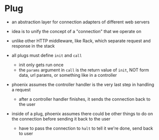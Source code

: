 # Plug

- an abstraction layer for connection adapters of different web servers
- idea is to unify the concept of a "connection" that we operate on
- unlike other HTTP middleware, like Rack, which separate request and response in the stack
- all plugs must define `init` and `call`
  - init only gets run once
  - the `params` argument in `call` is the return value of `init`, NOT form data, url params, or something like in a controller

- phoenix assumes the controller handler is the very last step in handling a request
  - after a controller handler finishes, it sends the connection back to the user
- inside of a plug, phoenix assumes there could be other things to do on the connection before sending it back to the user
  - have to pass the connection to `halt` to tell it we're done, send back to user
